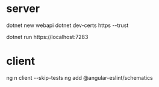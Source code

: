 # server

dotnet new webapi
dotnet dev-certs https --trust

dotnet run
https://localhost:7283

# client

ng n client --skip-tests
ng add @angular-eslint/schematics